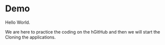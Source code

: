 # Demo
Hello World.

We are here to practice the coding on the hGitHub and then we will start the Cloning the applications.
